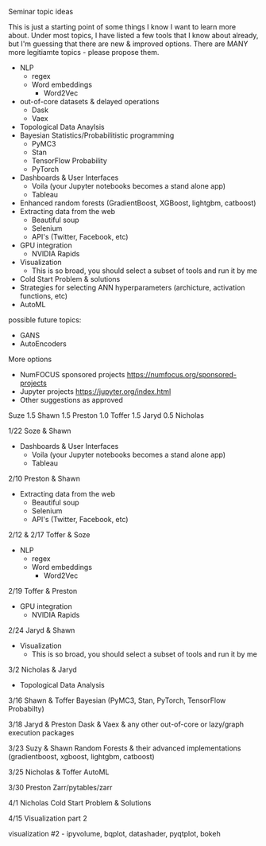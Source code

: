 Seminar topic ideas

This is just a starting point of some things I know I want to learn more about.  Under most topics, I have listed a few tools that I know about already, but I'm guessing that there are new & improved options.  There are MANY more legitiamte topics - please propose them.


- NLP
  - regex
  - Word embeddings
    - Word2Vec
- out-of-core datasets & delayed operations
  - Dask
  - Vaex
- Topological Data Anaylsis
- Bayesian Statistics/Probabilitistic programming
  - PyMC3
  - Stan
  - TensorFlow Probability
  - PyTorch
- Dashboards & User Interfaces
  - Voila (your Jupyter notebooks becomes a stand alone app)
  - Tableau
- Enhanced random forests (GradientBoost, XGBoost, lightgbm, catboost)
- Extracting data from the web
  - Beautiful soup
  - Selenium
  - API's (Twitter, Facebook, etc)
- GPU integration
  - NVIDIA Rapids
- Visualization
  - This is so broad, you should select a subset of tools and run it by me
- Cold Start Problem & solutions
- Strategies for selecting ANN hyperparameters (archicture, activation functions, etc)
- AutoML
  
  
possible future topics:
- GANS
- AutoEncoders


More options
- NumFOCUS sponsored projects https://numfocus.org/sponsored-projects
- Jupyter projects https://jupyter.org/index.html
- Other suggestions as approved


Suze 1.5
Shawn 1.5
Preston 1.0
Toffer 1.5
Jaryd 0.5
Nicholas 


1/22
Soze & Shawn
- Dashboards & User Interfaces
  - Voila (your Jupyter notebooks becomes a stand alone app)
  - Tableau
  
  
2/10
Preston & Shawn
- Extracting data from the web
  - Beautiful soup
  - Selenium
  - API's (Twitter, Facebook, etc)
  
2/12 & 2/17
Toffer & Soze
- NLP
  - regex
  - Word embeddings
    - Word2Vec

2/19
Toffer & Preston
- GPU integration
  - NVIDIA Rapids
  
2/24
Jaryd & Shawn
- Visualization
  - This is so broad, you should select a subset of tools and run it by me

3/2
Nicholas & Jaryd
- Topological Data Analysis

3/16
Shawn & Toffer
Bayesian (PyMC3, Stan, PyTorch, TensorFlow Probabilty)

3/18
Jaryd & Preston
Dask & Vaex & any other out-of-core or lazy/graph execution packages

3/23
Suzy & Shawn
Random Forests & their advanced implementations (gradientboost, xgboost, lightgbm, catboost)

3/25
Nicholas & Toffer
AutoML

3/30
Preston
Zarr/pytables/zarr

4/1
Nicholas
Cold Start Problem & Solutions

4/15
Visualization part 2

visualization #2 - ipyvolume, bqplot, datashader, pyqtplot, bokeh
